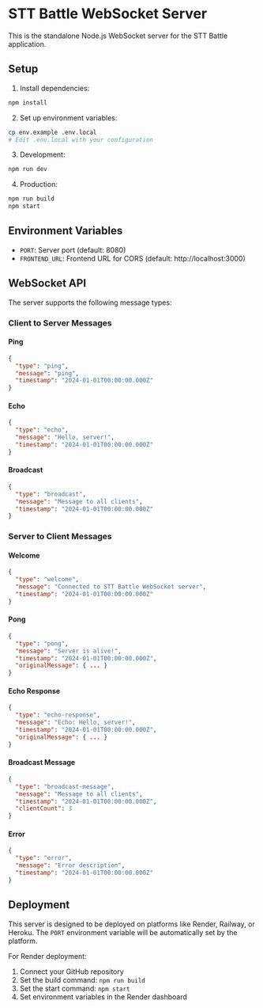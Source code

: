 # STT Battle WebSocket Server

This is the standalone Node.js WebSocket server for the STT Battle application.

## Setup

1. Install dependencies:
```bash
npm install
```

2. Set up environment variables:
```bash
cp env.example .env.local
# Edit .env.local with your configuration
```

3. Development:
```bash
npm run dev
```

4. Production:
```bash
npm run build
npm start
```

## Environment Variables

- `PORT`: Server port (default: 8080)
- `FRONTEND_URL`: Frontend URL for CORS (default: http://localhost:3000)

## WebSocket API

The server supports the following message types:

### Client to Server Messages

#### Ping
```json
{
  "type": "ping",
  "message": "ping",
  "timestamp": "2024-01-01T00:00:00.000Z"
}
```

#### Echo
```json
{
  "type": "echo",
  "message": "Hello, server!",
  "timestamp": "2024-01-01T00:00:00.000Z"
}
```

#### Broadcast
```json
{
  "type": "broadcast",
  "message": "Message to all clients",
  "timestamp": "2024-01-01T00:00:00.000Z"
}
```

### Server to Client Messages

#### Welcome
```json
{
  "type": "welcome",
  "message": "Connected to STT Battle WebSocket server",
  "timestamp": "2024-01-01T00:00:00.000Z"
}
```

#### Pong
```json
{
  "type": "pong",
  "message": "Server is alive!",
  "timestamp": "2024-01-01T00:00:00.000Z",
  "originalMessage": { ... }
}
```

#### Echo Response
```json
{
  "type": "echo-response",
  "message": "Echo: Hello, server!",
  "timestamp": "2024-01-01T00:00:00.000Z",
  "originalMessage": { ... }
}
```

#### Broadcast Message
```json
{
  "type": "broadcast-message",
  "message": "Message to all clients",
  "timestamp": "2024-01-01T00:00:00.000Z",
  "clientCount": 3
}
```

#### Error
```json
{
  "type": "error",
  "message": "Error description",
  "timestamp": "2024-01-01T00:00:00.000Z"
}
```

## Deployment

This server is designed to be deployed on platforms like Render, Railway, or Heroku. The `PORT` environment variable will be automatically set by the platform.

For Render deployment:
1. Connect your GitHub repository
2. Set the build command: `npm run build`
3. Set the start command: `npm start`
4. Set environment variables in the Render dashboard 